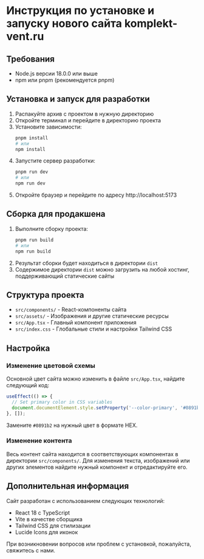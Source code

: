 # Инструкция по установке и запуску нового сайта komplekt-vent.ru

## Требования
- Node.js версии 18.0.0 или выше
- npm или pnpm (рекомендуется pnpm)

## Установка и запуск для разработки

1. Распакуйте архив с проектом в нужную директорию
2. Откройте терминал и перейдите в директорию проекта
3. Установите зависимости:
   ```bash
   pnpm install
   # или
   npm install
   ```
4. Запустите сервер разработки:
   ```bash
   pnpm run dev
   # или
   npm run dev
   ```
5. Откройте браузер и перейдите по адресу http://localhost:5173

## Сборка для продакшена

1. Выполните сборку проекта:
   ```bash
   pnpm run build
   # или
   npm run build
   ```
2. Результат сборки будет находиться в директории `dist`
3. Содержимое директории `dist` можно загрузить на любой хостинг, поддерживающий статические сайты

## Структура проекта

- `src/components/` - React-компоненты сайта
- `src/assets/` - Изображения и другие статические ресурсы
- `src/App.tsx` - Главный компонент приложения
- `src/index.css` - Глобальные стили и настройки Tailwind CSS

## Настройка

### Изменение цветовой схемы
Основной цвет сайта можно изменить в файле `src/App.tsx`, найдите следующий код:

```typescript
useEffect(() => {
  // Set primary color in CSS variables
  document.documentElement.style.setProperty('--color-primary', '#0891b2'); // Cyan-600
}, []);
```

Замените `#0891b2` на нужный цвет в формате HEX.

### Изменение контента
Весь контент сайта находится в соответствующих компонентах в директории `src/components/`. Для изменения текста, изображений или других элементов найдите нужный компонент и отредактируйте его.

## Дополнительная информация

Сайт разработан с использованием следующих технологий:
- React 18 с TypeScript
- Vite в качестве сборщика
- Tailwind CSS для стилизации
- Lucide Icons для иконок

При возникновении вопросов или проблем с установкой, пожалуйста, свяжитесь с нами.
